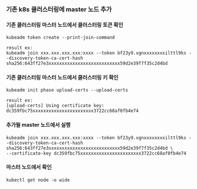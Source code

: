 ### 기존 k8s 클러스터링에 master 노드 추가



#### 기존 클러스터링 마스터 노드에서 클러스터링 토큰 확인
```
kubeadm token create --print-join-command

result ex:
kubeadm join xxx.xxx.xxx.xxx:xxxx --token bf23y9.xgnxxxxxxxxilttl9ks --discovery-token-ca-cert-hash sha256:643ff27e3xxxxxxxxxxxxxxxxxxxxxxxxxxx59d2e39f7f35c2d4bd
```

#### 기존 클러스터링 마스터 노드에서 클러스터링 키 확인
```
kubeadm init phase upload-certs --upload-certs

result ex:
[upload-certs] Using certificate key:
dc359fbc75xxxxxxxxxxxxxxxxxxxxxxx3722cc68af0fb4e74
```

#### 추가될 master 노드에서 실행
```
kubeadm join xxx.xxx.xxx.xxx:xxxx --token bf23y9.xgnxxxxxxxxilttl9ks --discovery-token-ca-cert-hash sha256:643ff27e3xxxxxxxxxxxxxxxxxxxxxxxxxxx59d2e39f7f35c2d4bd \
--certificate-key dc359fbc75xxxxxxxxxxxxxxxxxxxxxxx3722cc68af0fb4e74
```

#### 마스터 노드에서 확인
```
kubectl get node -o wide
```

